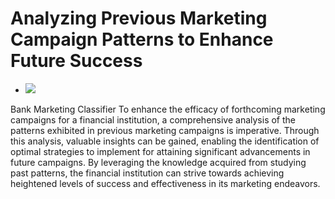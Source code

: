 # Analyzing Previous Marketing Campaign Patterns to Enhance Future Success 
* ![](https://www.google.com/url?sa=i&url=https%3A%2F%2Fwww.linkedin.com%2Fpulse%2Fbiggest-failure-executing-marketing-campaign-half-usd-mr-key-1e&psig=AOvVaw2xB8aPbTEXMKEYciCXU1fm&ust=1706701395899000&source=images&cd=vfe&opi=89978449&ved=0CBMQjRxqFwoTCMiOra2EhYQDFQAAAAAdAAAAABAJ)

Bank Marketing Classifier
To enhance the efficacy of forthcoming marketing campaigns for a financial institution, a comprehensive analysis of the patterns exhibited in previous marketing campaigns is imperative. Through this analysis, valuable insights can be gained, enabling the identification of optimal strategies to implement for attaining significant advancements in future campaigns. By leveraging the knowledge acquired from studying past patterns, the financial institution can strive towards achieving heightened levels of success and effectiveness in its marketing endeavors.

